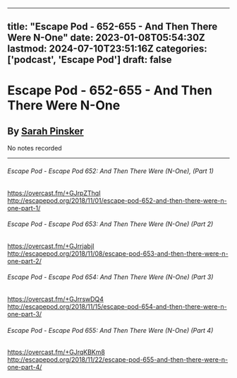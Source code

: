 
---
title: "Escape Pod - 652-655 - And Then There Were N-One"
date: 2023-01-08T05:54:30Z
lastmod: 2024-07-10T23:51:16Z
categories: ['podcast', 'Escape Pod']
draft: false
---


# Escape Pod - 652-655 - And Then There Were N-One
## By [Sarah Pinsker](https://escapepod.org/people/sarah-pinsker/)

No notes recorded

- - -
###### Escape Pod - Escape Pod 652: And Then There Were (N-One), (Part 1)

https://overcast.fm/+GJrpZThqI  
http://escapepod.org/2018/11/01/escape-pod-652-and-then-there-were-n-one-part-1/

###### Escape Pod - Escape Pod 653: And Then There Were (N-One) (Part 2)

https://overcast.fm/+GJrrjabjI  
http://escapepod.org/2018/11/08/escape-pod-653-and-then-there-were-n-one-part-2/
###### Escape Pod - Escape Pod 654: And Then There Were (N-One) (Part 3)

https://overcast.fm/+GJrrswDQ4  
http://escapepod.org/2018/11/15/escape-pod-654-and-then-there-were-n-one-part-3/
###### Escape Pod - Escape Pod 655: And Then There Were (N-One) (Part 4)

https://overcast.fm/+GJrqKBKm8  
http://escapepod.org/2018/11/22/escape-pod-655-and-then-there-were-n-one-part-4/

<!-- #public #podcast #Escape Pod# -->

<!-- {BearID:AB0CEF60-924B-4E30-A4A4-1440C8B2B2D7-28016-00002D97D25D18E5} -->
